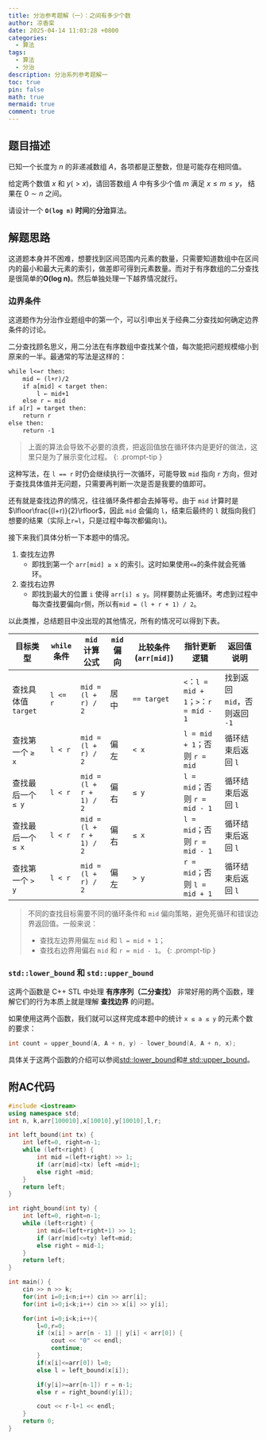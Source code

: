 ```yaml
---
title: 分治参考题解（一）：之间有多少个数
author: 凉香栾
date: 2025-04-14 11:03:28 +0800
categories:
  - 算法
tags:
  - 算法
  - 分治
description: 分治系列参考题解一
toc: true
pin: false
math: true
mermaid: true
comment: true
---
```


## 题目描述
已知一个长度为 $n$ 的非递减数组 $A$，各项都是正整数，但是可能存在相同值。

给定两个数值 $x$ 和 $y(>x)$，请回答数组 $A$ 中有多少个值 $m$ 满足 $x≤m≤y$， 结果在 $0\sim n$ 之间。

请设计一个 **`O(log n)` 时间**的**分治**算法。

## 解题思路

这道题本身并不困难，想要找到区间范围内元素的数量，只需要知道数组中在区间内的最小和最大元素的索引，做差即可得到元素数量。而对于有序数组的二分查找是很简单的**O(log n)**。然后单独处理一下越界情况就行。

### 边界条件

这道题作为分治作业题组中的第一个，可以引申出关于经典二分查找如何确定边界条件的讨论。

二分查找顾名思义，用二分法在有序数组中查找某个值，每次能把问题规模缩小到原来的一半。最通常的写法是这样的：
```txt
while l<=r then:
	mid ← (l+r)/2
	if a[mid] < target then:
		l ← mid+1
	else r ← mid
if a[r] = target then:
	return r
else then:
	return -1
```

>上面的算法会导致不必要的浪费，把返回值放在循环体内是更好的做法，这里只是为了展示变化过程。
{: .prompt-tip }

这种写法，在 `l == r` 时仍会继续执行一次循环，可能导致 `mid` 指向 `r` 方向，但对于查找具体值并无问题，只需要再判断一次是否是我要的值即可。

还有就是查找边界的情况，往往循环条件都会去掉等号。由于 `mid` 计算时是 $\lfloor\frac{(l+r)}{2}\rfloor$，因此 `mid` 会偏向 `l`，结束后最终的 `l` 就指向我们想要的结果（实际上`r=l`，只是过程中每次都偏向`l`)。

接下来我们具体分析一下本题中的情况。

1. 查找左边界
	- 即找到第一个 `arr[mid] ≥ x` 的索引。这时如果使用`<=`的条件就会死循环。
2. 查找右边界
	- 即找到最大的位置 `i` 使得 `arr[i] ≤ y`。同样要防止死循环。考虑到过程中每次查找要偏向`r`侧，所以有`mid = (l + r + 1) / 2`。

以此类推，总结题目中没出现的其他情况，所有的情况可以得到下表。

| 目标类型            | `while` 条件 | `mid` 计算公式          | `mid` 偏向 | 比较条件 (`arr[mid]`) | 指针更新逻辑                           | 返回值说明                    |
| ------------------- | ------------ | ----------------------- | ---------- | --------------------- | -------------------------------------- | ----------------------------- |
| 查找具体值 `target` | `l <= r`     | `mid = (l + r) / 2`     | 居中       | `== target`           | `<`：`l = mid + 1`；`>`：`r = mid - 1` | 找到返回 `mid`，否则返回 `-1` |
| 查找第一个 `≥ x`    | `l < r`      | `mid = (l + r) / 2`     | 偏左       | `< x`                 | `l = mid + 1`；否则 `r = mid`          | 循环结束后返回 `l`            |
| 查找最后一个 `≤ y`  | `l < r`      | `mid = (l + r + 1) / 2` | 偏右       | `≤ y`                 | `l = mid`；否则 `r = mid - 1`          | 循环结束后返回 `l`            |
| 查找最后一个 `≤ x`  | `l < r`      | `mid = (l + r + 1) / 2` | 偏右       | `≤ x`                 | `l = mid`；否则 `r = mid - 1`          | 循环结束后返回 `l`            |
| 查找第一个 `> y`    | `l < r`      | `mid = (l + r) / 2`     | 偏左       | `> y`                 | `r = mid`；否则 `l = mid + 1`          | 循环结束后返回 `l`            |

> 不同的查找目标需要不同的循环条件和 `mid` 偏向策略，避免死循环和错误边界返回值。一般来说：
> - 查找左边界用偏左 `mid` 和 `l = mid + 1`；
> - 查找右边界用偏右 `mid` 和 `r = mid - 1`。
{: .prompt-tip }

### `std::lower_bound` 和 `std::upper_bound`
这两个函数是 C++ STL 中处理 **有序序列（二分查找）** 非常好用的两个函数，理解它们的行为本质上就是理解 **查找边界** 的问题。

如果使用这两个函数，我们就可以这样完成本题中的统计 `x ≤ a ≤ y` 的元素个数的要求：

```cpp
int count = upper_bound(A, A + n, y) - lower_bound(A, A + n, x);
```

具体关于这两个函数的介绍可以参阅[std::lower_bound](https://en.cppreference.com/w/cpp/algorithm/lower_bound)和[# std::upper_bound](https://en.cppreference.com/w/cpp/algorithm/upper_bound)。

## 附AC代码

```cpp
#include <iostream>
using namespace std;
int n, k,arr[100010],x[10010],y[10010],l,r;

int left_bound(int tx) {
    int left=0, right=n-1;
    while (left<right) {
        int mid =(left+right) >> 1;
        if (arr[mid]<tx) left =mid+1;
        else right =mid;
    }
    return left;
}

int right_bound(int ty) {
    int left=0, right=n-1;
    while (left<right) {
        int mid=(left+right+1) >> 1;
        if (arr[mid]<=ty) left=mid;
        else right = mid-1;
    }
    return left;
}

int main() {
    cin >> n >> k;
    for(int i=0;i<n;i++) cin >> arr[i];
    for(int i=0;i<k;i++) cin >> x[i] >> y[i];

    for(int i=0;i<k;i++){
        l=0,r=0;
        if (x[i] > arr[n - 1] || y[i] < arr[0]) {
            cout << "0" << endl;
            continue;
        }
        if(x[i]<=arr[0]) l=0;
        else l = left_bound(x[i]);

        if(y[i]>=arr[n-1]) r = n-1;
        else r = right_bound(y[i]);

        cout << r-l+1 << endl;
    }
    return 0;
}
```